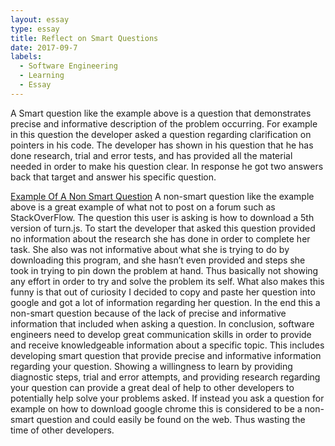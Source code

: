 ```yaml
---
layout: essay
type: essay
title: Reflect on Smart Questions
date: 2017-09-7
labels:
  - Software Engineering
  - Learning
  - Essay
---
```

A Smart question like the example above is a question that demonstrates precise and informative description of the problem occurring. For example in this question the developer asked a question regarding clarification on pointers in his code. The developer has shown in his question that he has done research, trial and error tests, and has provided all the material needed in order to make his question clear. In response he got two answers back that target and answer his specific question. 

[Example Of A Non Smart Question]( https://stackoverflow.com/questions/46110142/how-to-download-5th-version-of-turn-js)
A non-smart question like the example above is a great example of what not to post on a forum such as StackOverFlow. The question this user is asking is how to download a 5th version of turn.js. To start the developer that asked this question provided no information about the research she has done in order to complete her task. She also was not informative about what she is trying to do by downloading this program, and she hasn’t even provided and steps she took in trying to pin down the problem at hand. Thus basically not showing any effort in order to try and solve the problem its self. What also makes this funny is that out of curiosity I decided to copy and paste her question into google and got a lot of information regarding her question. In the end this a non-smart question because of the lack of precise and informative information that included when asking a question.
In conclusion, software engineers need to develop great communication skills in order to provide and receive knowledgeable information about a specific topic. This includes developing smart question that provide precise and informative information regarding your question. Showing a willingness to learn by providing diagnostic steps, trial and error attempts, and providing research regarding your question can provide a great deal of help to other developers to potentially help solve your problems asked. If instead you ask a question for example on how to download google chrome this is considered to be a non-smart question and could easily be found on the web. Thus wasting the time of other developers.
 
